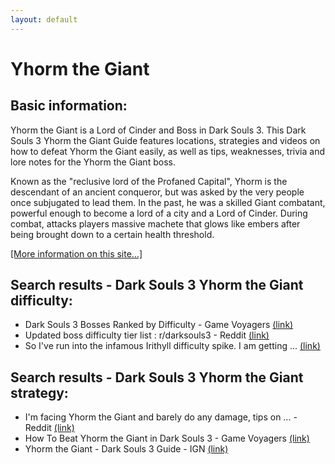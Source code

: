 ```yaml
---
layout: default
---
```

# Yhorm the Giant

## Basic information:
Yhorm the Giant is a Lord of Cinder and Boss in Dark Souls 3. This Dark Souls 3 Yhorm the Giant Guide features locations, strategies and videos on how to defeat Yhorm the Giant easily, as well as tips, weaknesses, trivia and lore notes for the Yhorm the Giant boss.

Known as the "reclusive lord of the Profaned Capital", Yhorm is the descendant of an ancient conqueror, but was asked by the very people once subjugated to lead them. In the past, he was a skilled Giant combatant, powerful enough to become a lord of a city and a Lord of Cinder. During combat, attacks players massive machete that glows like embers after being brought down to a certain health threshold.


[[More information on this site...]](https://darksouls3.wiki.fextralife.com//Yhorm+the+Giant)

## Search results - Dark Souls 3 Yhorm the Giant difficulty:
- Dark Souls 3 Bosses Ranked by Difficulty - Game Voyagers [(link)](https://gamevoyagers.com/dark-souls-3-bosses-ranked-difficulty/)
- Updated boss difficulty tier list : r/darksouls3 - Reddit [(link)](https://www.reddit.com/r/darksouls3/comments/fhl7p3/updated_boss_difficulty_tier_list/)
- So I've run into the infamous Irithyll difficulty spike. I am getting ... [(link)](https://www.reddit.com/r/darksouls3/comments/qo9q7w/so_ive_run_into_the_infamous_irithyll_difficulty/)

## Search results - Dark Souls 3 Yhorm the Giant strategy:
- I'm facing Yhorm the Giant and barely do any damage, tips on ... - Reddit [(link)](https://www.reddit.com/r/darksouls3/comments/zznw5x/im_facing_yhorm_the_giant_and_barely_do_any/)
- How To Beat Yhorm the Giant in Dark Souls 3 - Game Voyagers [(link)](https://gamevoyagers.com/how-to-beat-yhorm-the-giant-in-dark-souls-3/)
- Yhorm the Giant - Dark Souls 3 Guide - IGN [(link)](https://www.ign.com/wikis/dark-souls-3/Yhorm_the_Giant)

